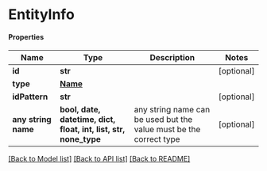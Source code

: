 # EntityInfo

#### Properties
Name | Type | Description | Notes
------------ | ------------- | ------------- | -------------
**id** | **str** |  | [optional] 
**type** | [**Name**](Name.md) |  | 
**idPattern** | **str** |  | [optional] 
**any string name** | **bool, date, datetime, dict, float, int, list, str, none_type** | any string name can be used but the value must be the correct type | [optional]

[[Back to Model list]](../README.md#documentation-for-models) [[Back to API list]](../README.md#documentation-for-api-endpoints) [[Back to README]](../README.md)

